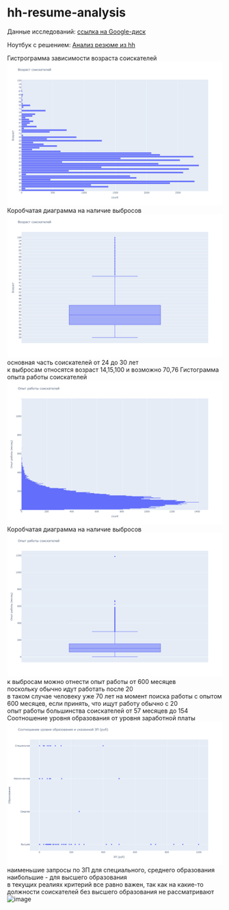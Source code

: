 # hh-resume-analysis

Данные исследований: [ссылка на Google-диск](https://drive.google.com/drive/folders/1dHwpo3FHsecKPjJT5d8q1uzr_OW7UfhK?usp=drive_link)

Ноутбук с решением: [Анализ резюме из hh](Project-2.ipynb)

Гистрограмма зависимости возраста соискателей
![Возраст соискателей](hist_age.png)
Коробчатая диаграмма на наличие выбросов
![Возраст соискателей](box_age.png)
основная часть соискателей от 24 до 30 лет\
к выбросам относятся возраст 14,15,100 и возможно 70,76
Гистограмма опыта работы соискателей
![Опыт работы](hist__work_exp.png)
Коробчатая диаграмма на наличие выбросов
![Опыт работы](box__work_exp.png)
к выбросам можно отнести опыт работы от 600 месяцев\
поскольку обычно идут работать после 20\
в таком случае человеку уже 70 лет на момент поиска работы с опытом 600 месяцев, если принять, что ищут работу обычно с 20\
опыт работы большинства соискателей от 57 месяцев до 154
Соотношение уровня образования от уровня заработной платы
![Уровень заработной платы](educ_salary.png)
наименьшие запросы по ЗП для специального, среднего образования\
наибольшие - для высшего образования\
в текущих реалиях критерий все равно важен, так как на какие-то должности соискателей без высшего образования не рассматривают
![image](https://github.com/user-attachments/assets/f2cc586f-a9f0-4e18-9561-25659a2701ec)

